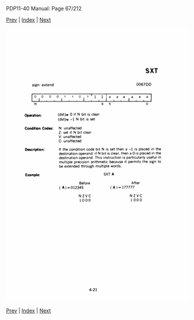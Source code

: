PDP11-40 Manual: Page 67/212

[Prev](pdp11-40-000066.html) | [Index](index.html) | [Next](pdp11-40-000068.html)

![](pdp11-40-000067.gif)

[Prev](pdp11-40-000066.html) | [Index](index.html) | [Next](pdp11-40-000068.html)

